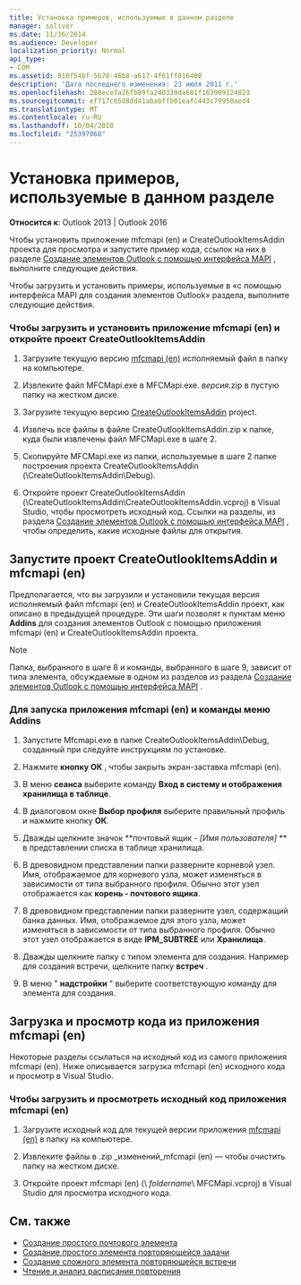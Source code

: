 ```yaml
---
title: Установка примеров, используемые в данном разделе
manager: soliver
ms.date: 11/16/2014
ms.audience: Developer
localization_priority: Normal
api_type:
- COM
ms.assetid: 810f54bf-5b78-46b8-a617-4f61ff816400
description: 'Дата последнего изменения: 23 июля 2011 г.'
ms.openlocfilehash: 288ece7a26fb89fa240339da681f163909124823
ms.sourcegitcommit: ef717c65d8dd41ababffb01eafc443c79950aed4
ms.translationtype: MT
ms.contentlocale: ru-RU
ms.lasthandoff: 10/04/2018
ms.locfileid: "25397060"
---
```

# <a name="install-the-samples-used-in-this-section"></a>Установка примеров, используемые в данном разделе

**Относится к**: Outlook 2013 | Outlook 2016 
  
Чтобы установить приложение mfcmapi (en) и CreateOutlookItemsAddin проекта для просмотра и запустите пример кода, ссылок на них в разделе [Создание элементов Outlook с помощью интерфейса MAPI](creating-outlook-items-by-using-mapi.md) , выполните следующие действия. 

Чтобы загрузить и установить примеры, используемые в «с помощью интерфейса MAPI для создания элементов Outlook» раздела, выполните следующие действия.

### <a name="to-download-and-install-the-mfcmapi-application-and-open-createoutlookitemsaddin-project"></a>Чтобы загрузить и установить приложение mfcmapi (en) и откройте проект CreateOutlookItemsAddin

1. Загрузите текущую версию [mfcmapi (en)](https://go.microsoft.com/fwlink/?LinkID=124154) исполняемый файл в папку на компьютере. 
    
2. Извлеките файл MFCMapi.exe в MFCMapi.exe. _версия_.zip в пустую папку на жестком диске.
    
3. Загрузите текущую версию [CreateOutlookItemsAddin](https://go.microsoft.com/fwlink/?LinkID=127828) project. 
    
4. Извлечь все файлы в файле CreateOutlookItemsAddin.zip к папке, куда были извлечены файл MFCMapi.exe в шаге 2.
    
5. Скопируйте MFCMapi.exe из папки, используемые в шаге 2 папке построения проекта CreateOutlookItemsAddin (\CreateOutlookItemsAddin\Debug).
    
6. Откройте проект CreateOutlookItemsAddin (\CreateOutlookItemsAddin\CreateOutlookItemsAddin.vcproj) в Visual Studio, чтобы просмотреть исходный код. Ссылки на разделы, из раздела [Создание элементов Outlook с помощью интерфейса MAPI](creating-outlook-items-by-using-mapi.md) , чтобы определить, какие исходные файлы для открытия. 
    
## <a name="run-mfcmapi-and-the-createoutlookitemsaddin-project"></a>Запустите проект CreateOutlookItemsAddin и mfcmapi (en)

Предполагается, что вы загрузили и установили текущая версия исполняемый файл mfcmapi (en) и CreateOutlookItemsAddin проект, как описано в предыдущей процедуре. Эти шаги позволят к пунктам меню **Addins** для создания элементов Outlook с помощью приложения mfcmapi (en) и CreateOutlookItemsAddin проекта. 
  
> [!NOTE]
> Папка, выбранного в шаге 8 и команды, выбранного в шаге 9, зависит от типа элемента, обсуждаемые в одном из разделов из раздела [Создание элементов Outlook с помощью интерфейса MAPI](creating-outlook-items-by-using-mapi.md) . 

### <a name="to-run-the-mfcmapi-application-and-addins-menu-commands"></a>Для запуска приложения mfcmapi (en) и команды меню Addins

1. Запустите Mfcmapi.exe в папке CreateOutlookItemsAddin\Debug, созданный при следуйте инструкциям по установке.
    
2. Нажмите **кнопку ОК** , чтобы закрыть экран-заставка mfcmapi (en). 
    
3. В меню **сеанса** выберите команду **Вход в систему и отображения хранилища в таблице**.
    
4. В диалоговом окне **Выбор профиля** выберите правильный профиль и нажмите кнопку **ОК**. 
    
5. Дважды щелкните значок **почтовый ящик - _[Имя пользователя]_ ** в представлении списка в таблице хранилища. 
    
6. В древовидном представлении папки разверните корневой узел. Имя, отображаемое для корневого узла, может изменяться в зависимости от типа выбранного профиля. Обычно этот узел отображается как **корень - почтового ящика**.
    
7. В древовидном представлении папки разверните узел, содержащий банка данных. Имя, отображаемое для этого узла, может изменяться в зависимости от типа выбранного профиля. Обычно этот узел отображается в виде **IPM_SUBTREE** или **Хранилища**.
    
8. Дважды щелкните папку с типом элемента для создания. Например для создания встречи, щелкните папку **встреч** . 
    
9. В меню " **надстройки** " выберите соответствующую команду для элемента для создания. 
    
## <a name="download-and-view-code-from-the-mfcmapi-application"></a>Загрузка и просмотр кода из приложения mfcmapi (en)

Некоторые разделы ссылаться на исходный код из самого приложения mfcmapi (en). Ниже описывается загрузка mfcmapi (en) исходного кода и просмотр в Visual Studio. 

### <a name="to-download-and-view-the-mfcmapi-application-source-code"></a>Чтобы загрузить и просмотреть исходный код приложения mfcmapi (en)

1. Загрузите исходный код для текущей версии приложения [mfcmapi (en)](https://go.microsoft.com/fwlink/?LinkID=124154) в папку на компьютере. 
    
2. Извлеките файлы в .zip _изменений_mfcmapi (en) — чтобы очистить папку на жестком диске.
    
3. Откройте проект mfcmapi (en) (\ _foldername_\ MFCMapi.vcproj) в Visual Studio для просмотра исходного кода.
    
## <a name="see-also"></a>См. также

- [Создание простого почтового элемента](how-to-create-a-simple-mail-item.md)
- [Создание простого элемента повторяющейся задачи](how-to-create-a-simple-recurrent-task-item.md)
- [Создание сложного элемента повторяющейся встречи](how-to-create-a-complex-recurrent-appointment-item.md)
- [Чтение и анализ расписания повторения](how-to-read-and-parse-a-recurrence-pattern.md)

